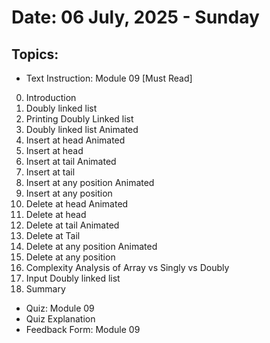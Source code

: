 # Date: 06 July, 2025 - Sunday

## Topics:
- Text Instruction: Module 09 [Must Read]
0. Introduction
1. Doubly linked list
2. Printing Doubly Linked list
3. Doubly linked list Animated
4. Insert at head Animated
5. Insert at head
6. Insert at tail Animated
7. Insert at tail
8. Insert at any position Animated
9. Insert at any position
10. Delete at head Animated
11. Delete at head
12. Delete at tail Animated
13. Delete at Tail
14. Delete at any position Animated
15. Delete at any position
16. Complexity Analysis of Array vs Singly vs Doubly
17. Input Doubly linked list
18. Summary
- Quiz: Module 09
- Quiz Explanation
- Feedback Form: Module 09